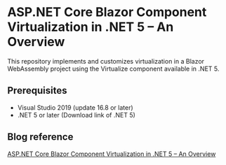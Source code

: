 # ASP.NET Core Blazor Component Virtualization in .NET 5 – An Overview

This repository implements and customizes virtualization in a Blazor WebAssembly project using the Virtualize component available in .NET 5.

## Prerequisites 
* Visual Studio 2019 (update 16.8 or later)
* .NET 5 or later (Download link of .NET 5)

## Blog reference
[ASP.NET Core Blazor Component Virtualization in .NET 5 – An Overview](https://www.syncfusion.com/blogs/post/asp-net-core-blazor-component-virtualization-in-net-5.aspx)
